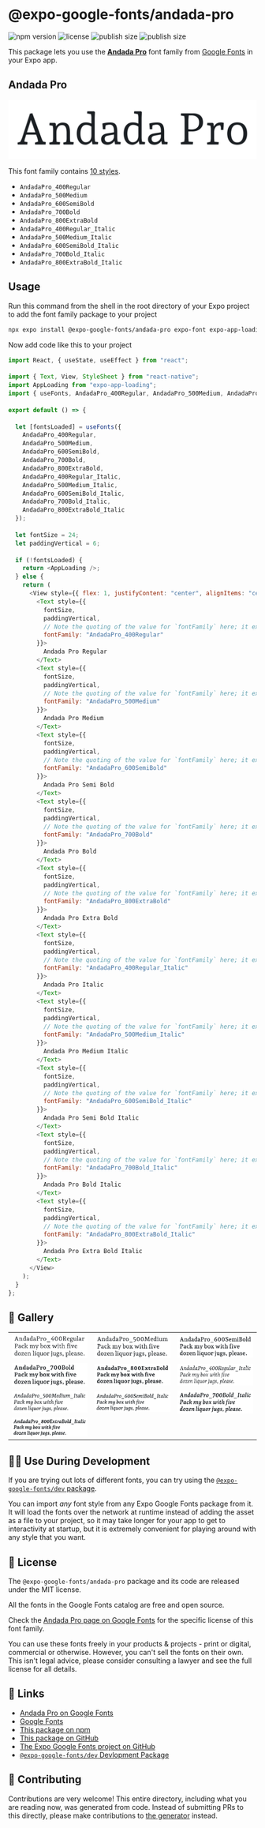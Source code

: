 # @expo-google-fonts/andada-pro

![npm version](https://flat.badgen.net/npm/v/@expo-google-fonts/andada-pro)
![license](https://flat.badgen.net/github/license/expo/google-fonts)
![publish size](https://flat.badgen.net/packagephobia/install/@expo-google-fonts/andada-pro)
![publish size](https://flat.badgen.net/packagephobia/publish/@expo-google-fonts/andada-pro)

This package lets you use the [**Andada Pro**](https://fonts.google.com/specimen/Andada+Pro) font family from [Google Fonts](https://fonts.google.com/) in your Expo app.

## Andada Pro

![Andada Pro](./font-family.png)

This font family contains [10 styles](#-gallery).

- `AndadaPro_400Regular`
- `AndadaPro_500Medium`
- `AndadaPro_600SemiBold`
- `AndadaPro_700Bold`
- `AndadaPro_800ExtraBold`
- `AndadaPro_400Regular_Italic`
- `AndadaPro_500Medium_Italic`
- `AndadaPro_600SemiBold_Italic`
- `AndadaPro_700Bold_Italic`
- `AndadaPro_800ExtraBold_Italic`

## Usage

Run this command from the shell in the root directory of your Expo project to add the font family package to your project

```sh
npx expo install @expo-google-fonts/andada-pro expo-font expo-app-loading
```

Now add code like this to your project

```js
import React, { useState, useEffect } from "react";

import { Text, View, StyleSheet } from "react-native";
import AppLoading from "expo-app-loading";
import { useFonts, AndadaPro_400Regular, AndadaPro_500Medium, AndadaPro_600SemiBold, AndadaPro_700Bold, AndadaPro_800ExtraBold, AndadaPro_400Regular_Italic, AndadaPro_500Medium_Italic, AndadaPro_600SemiBold_Italic, AndadaPro_700Bold_Italic, AndadaPro_800ExtraBold_Italic } from '@expo-google-fonts/andada-pro';

export default () => {

  let [fontsLoaded] = useFonts({
    AndadaPro_400Regular, 
    AndadaPro_500Medium, 
    AndadaPro_600SemiBold, 
    AndadaPro_700Bold, 
    AndadaPro_800ExtraBold, 
    AndadaPro_400Regular_Italic, 
    AndadaPro_500Medium_Italic, 
    AndadaPro_600SemiBold_Italic, 
    AndadaPro_700Bold_Italic, 
    AndadaPro_800ExtraBold_Italic
  });

  let fontSize = 24;
  let paddingVertical = 6;

  if (!fontsLoaded) {
    return <AppLoading />;
  } else {
    return (
      <View style={{ flex: 1, justifyContent: "center", alignItems: "center" }}>
        <Text style={{
          fontSize,
          paddingVertical,
          // Note the quoting of the value for `fontFamily` here; it expects a string!
          fontFamily: "AndadaPro_400Regular"
        }}>
          Andada Pro Regular
        </Text>
        <Text style={{
          fontSize,
          paddingVertical,
          // Note the quoting of the value for `fontFamily` here; it expects a string!
          fontFamily: "AndadaPro_500Medium"
        }}>
          Andada Pro Medium
        </Text>
        <Text style={{
          fontSize,
          paddingVertical,
          // Note the quoting of the value for `fontFamily` here; it expects a string!
          fontFamily: "AndadaPro_600SemiBold"
        }}>
          Andada Pro Semi Bold
        </Text>
        <Text style={{
          fontSize,
          paddingVertical,
          // Note the quoting of the value for `fontFamily` here; it expects a string!
          fontFamily: "AndadaPro_700Bold"
        }}>
          Andada Pro Bold
        </Text>
        <Text style={{
          fontSize,
          paddingVertical,
          // Note the quoting of the value for `fontFamily` here; it expects a string!
          fontFamily: "AndadaPro_800ExtraBold"
        }}>
          Andada Pro Extra Bold
        </Text>
        <Text style={{
          fontSize,
          paddingVertical,
          // Note the quoting of the value for `fontFamily` here; it expects a string!
          fontFamily: "AndadaPro_400Regular_Italic"
        }}>
          Andada Pro Italic
        </Text>
        <Text style={{
          fontSize,
          paddingVertical,
          // Note the quoting of the value for `fontFamily` here; it expects a string!
          fontFamily: "AndadaPro_500Medium_Italic"
        }}>
          Andada Pro Medium Italic
        </Text>
        <Text style={{
          fontSize,
          paddingVertical,
          // Note the quoting of the value for `fontFamily` here; it expects a string!
          fontFamily: "AndadaPro_600SemiBold_Italic"
        }}>
          Andada Pro Semi Bold Italic
        </Text>
        <Text style={{
          fontSize,
          paddingVertical,
          // Note the quoting of the value for `fontFamily` here; it expects a string!
          fontFamily: "AndadaPro_700Bold_Italic"
        }}>
          Andada Pro Bold Italic
        </Text>
        <Text style={{
          fontSize,
          paddingVertical,
          // Note the quoting of the value for `fontFamily` here; it expects a string!
          fontFamily: "AndadaPro_800ExtraBold_Italic"
        }}>
          Andada Pro Extra Bold Italic
        </Text>
      </View>
    );
  }
};
```

## 🔡 Gallery


||||
|-|-|-|
|![AndadaPro_400Regular](./AndadaPro_400Regular.ttf.png)|![AndadaPro_500Medium](./AndadaPro_500Medium.ttf.png)|![AndadaPro_600SemiBold](./AndadaPro_600SemiBold.ttf.png)||
|![AndadaPro_700Bold](./AndadaPro_700Bold.ttf.png)|![AndadaPro_800ExtraBold](./AndadaPro_800ExtraBold.ttf.png)|![AndadaPro_400Regular_Italic](./AndadaPro_400Regular_Italic.ttf.png)||
|![AndadaPro_500Medium_Italic](./AndadaPro_500Medium_Italic.ttf.png)|![AndadaPro_600SemiBold_Italic](./AndadaPro_600SemiBold_Italic.ttf.png)|![AndadaPro_700Bold_Italic](./AndadaPro_700Bold_Italic.ttf.png)||
|![AndadaPro_800ExtraBold_Italic](./AndadaPro_800ExtraBold_Italic.ttf.png)||||


## 👩‍💻 Use During Development

If you are trying out lots of different fonts, you can try using the [`@expo-google-fonts/dev` package](https://github.com/expo/google-fonts/tree/master/font-packages/dev#readme).

You can import _any_ font style from any Expo Google Fonts package from it. It will load the fonts over the network at runtime instead of adding the asset as a file to your project, so it may take longer for your app to get to interactivity at startup, but it is extremely convenient for playing around with any style that you want.


## 📖 License

The `@expo-google-fonts/andada-pro` package and its code are released under the MIT license.

All the fonts in the Google Fonts catalog are free and open source.

Check the [Andada Pro page on Google Fonts](https://fonts.google.com/specimen/Andada+Pro) for the specific license of this font family.

You can use these fonts freely in your products & projects - print or digital, commercial or otherwise. However, you can't sell the fonts on their own. This isn't legal advice, please consider consulting a lawyer and see the full license for all details.

## 🔗 Links

- [Andada Pro on Google Fonts](https://fonts.google.com/specimen/Andada+Pro)
- [Google Fonts](https://fonts.google.com/)
- [This package on npm](https://www.npmjs.com/package/@expo-google-fonts/andada-pro)
- [This package on GitHub](https://github.com/expo/google-fonts/tree/master/font-packages/andada-pro)
- [The Expo Google Fonts project on GitHub](https://github.com/expo/google-fonts)
- [`@expo-google-fonts/dev` Devlopment Package](https://github.com/expo/google-fonts/tree/master/font-packages/dev)

## 🤝 Contributing

Contributions are very welcome! This entire directory, including what you are reading now, was generated from code. Instead of submitting PRs to this directly, please make contributions to [the generator](https://github.com/expo/google-fonts/tree/master/packages/generator) instead.
